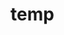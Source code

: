 # temp















































































































































